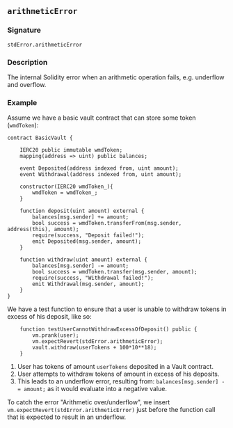 ## `arithmeticError`

### Signature

```solidity
stdError.arithmeticError
```

### Description

The internal Solidity error when an arithmetic operation fails, e.g. underflow and overflow.

### Example

Assume we have a basic vault contract that can store some token (`wmdToken`):

```solidity
contract BasicVault {

    IERC20 public immutable wmdToken;   
    mapping(address => uint) public balances;

    event Deposited(address indexed from, uint amount);
    event Withdrawal(address indexed from, uint amount);

    constructor(IERC20 wmdToken_){
        wmdToken = wmdToken_;
    }

    function deposit(uint amount) external {    
        balances[msg.sender] += amount;
        bool success = wmdToken.transferFrom(msg.sender, address(this), amount);
        require(success, "Deposit failed!"); 
        emit Deposited(msg.sender, amount);
    }

    function withdraw(uint amount) external {      
        balances[msg.sender] -= amount;
        bool success = wmdToken.transfer(msg.sender, amount);
        require(success, "Withdrawal failed!");
        emit Withdrawal(msg.sender, amount);
    }
}
```

We have a test function to ensure that a user is unable to withdraw tokens in excess of his deposit, like so:

```solidity
    function testUserCannotWithdrawExcessOfDeposit() public {
        vm.prank(user);
        vm.expectRevert(stdError.arithmeticError);
        vault.withdraw(userTokens + 100*10**18);
    }
```

1. User has tokens of amount `userTokens` deposited in a Vault contract.
2. User attempts to withdraw tokens of amount in excess of his deposits.
3. This leads to an underflow error, resulting from: `balances[msg.sender] -= amount;` as it would evaluate into a negative value.

To catch the error "Arithmetic over/underflow", we insert `vm.expectRevert(stdError.arithmeticError)` just before the function call that is expected to result in an underflow.

